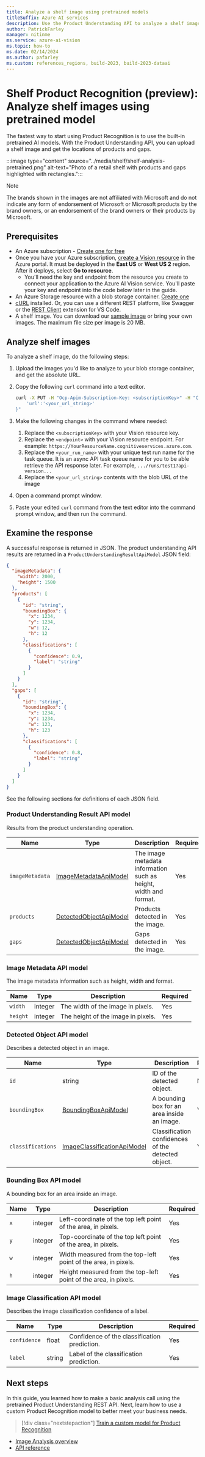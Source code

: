 ```yaml
---
title: Analyze a shelf image using pretrained models
titleSuffix: Azure AI services
description: Use the Product Understanding API to analyze a shelf image and receive rich product data.
author: PatrickFarley
manager: nitinme
ms.service: azure-ai-vision
ms.topic: how-to
ms.date: 02/14/2024
ms.author: pafarley
ms.custom: references_regions, build-2023, build-2023-dataai
---
```


# Shelf Product Recognition (preview): Analyze shelf images using pretrained model

The fastest way to start using Product Recognition is to use the built-in pretrained AI models. With the Product Understanding API, you can upload a shelf image and get the locations of products and gaps.

:::image type="content" source="../media/shelf/shelf-analysis-pretrained.png" alt-text="Photo of a retail shelf with products and gaps highlighted with rectangles.":::

> [!NOTE]
> The brands shown in the images are not affiliated with Microsoft and do not indicate any form of endorsement of Microsoft or Microsoft products by the brand owners, or an endorsement of the brand owners or their products by Microsoft.

## Prerequisites
* An Azure subscription - [Create one for free](https://azure.microsoft.com/free/cognitive-services/) 
* Once you have your Azure subscription, <a href="https://portal.azure.com/#create/Microsoft.CognitiveServicesComputerVision"  title="create a Vision resource"  target="_blank">create a Vision resource</a> in the Azure portal. It must be deployed in the **East US** or **West US 2** region. After it deploys, select **Go to resource**.
  * You'll need the key and endpoint from the resource you create to connect your application to the Azure AI Vision service. You'll paste your key and endpoint into the code below later in the guide.
* An Azure Storage resource with a blob storage container. [Create one](/azure/storage/common/storage-account-create?tabs=azure-portal)
* [cURL](https://curl.haxx.se/) installed. Or, you can use a different REST platform, like Swagger or the [REST Client](https://marketplace.visualstudio.com/items?itemName=humao.rest-client) extension for VS Code.
* A shelf image. You can download our [sample image](https://github.com/Azure-Samples/cognitive-services-sample-data-files/blob/master/ComputerVision/shelf-analysis/shelf.png) or bring your own images. The maximum file size per image is 20 MB.

## Analyze shelf images

To analyze a shelf image, do the following steps:

1. Upload the images you'd like to analyze to your blob storage container, and get the absolute URL.
1. Copy the following `curl` command into a text editor.

    ```bash
    curl -X PUT -H "Ocp-Apim-Subscription-Key: <subscriptionKey>" -H "Content-Type: application/json" "<endpoint>/computervision/productrecognition/ms-pretrained-product-detection/runs/<your_run_name>?api-version=2023-04-01-preview" -d "{
        'url':'<your_url_string>'
    }"
    ```
1. Make the following changes in the command where needed:
    1. Replace the `<subscriptionKey>` with your Vision resource key.
    1. Replace the `<endpoint>` with your Vision resource endpoint. For example: `https://YourResourceName.cognitiveservices.azure.com`.
    2. Replace the `<your_run_name>` with your unique test run name for the task queue. It is an async API task queue name for you to be able retrieve the API response later. For example, `.../runs/test1?api-version...`
    1. Replace the `<your_url_string>` contents with the blob URL of the image
1. Open a command prompt window.
1. Paste your edited `curl` command from the text editor into the command prompt window, and then run the command.


## Examine the response

A successful response is returned in JSON. The product understanding API results are returned in a `ProductUnderstandingResultApiModel` JSON field:

```json
{
  "imageMetadata": {
    "width": 2000,
    "height": 1500
  },
  "products": [
    {
      "id": "string",
      "boundingBox": {
        "x": 1234,
        "y": 1234,
        "w": 12,
        "h": 12
      },
      "classifications": [
        {
          "confidence": 0.9,
          "label": "string"
        }
      ]
    }
  ],
  "gaps": [
    {
      "id": "string",
      "boundingBox": {
        "x": 1234,
        "y": 1234,
        "w": 123,
        "h": 123
      },
      "classifications": [
        {
          "confidence": 0.8,
          "label": "string"
        }
      ]
    }
  ]
}
```

See the following sections for definitions of each JSON field.

### Product Understanding Result API model

Results from the product understanding operation.

| Name | Type | Description | Required |
| ---- | ---- | ----------- | -------- |
| `imageMetadata` | [ImageMetadataApiModel](#image-metadata-api-model) | The image metadata information such as height, width and format. | Yes |
| `products` |[DetectedObjectApiModel](#detected-object-api-model) | Products detected in the image. | Yes |
| `gaps` | [DetectedObjectApiModel](#detected-object-api-model) | Gaps detected in the image. | Yes |

### Image Metadata API model

The image metadata information such as height, width and format.

| Name | Type | Description | Required |
| ---- | ---- | ----------- | -------- |
| `width` | integer | The width of the image in pixels. | Yes |
| `height` | integer | The height of the image in pixels. | Yes |

### Detected Object API model

Describes a detected object in an image.

| Name | Type | Description | Required |
| ---- | ---- | ----------- | -------- |
| `id` | string | ID of the detected object. | No |
| `boundingBox` | [BoundingBoxApiModel](#bounding-box-api-model) | A bounding box for an area inside an image. | Yes |
| `classifications` | [ImageClassificationApiModel](#image-classification-api-model) | Classification confidences of the detected object. | Yes |

### Bounding Box API model

A bounding box for an area inside an image.

| Name | Type | Description | Required |
| ---- | ---- | ----------- | -------- |
| `x` | integer | Left-coordinate of the top left point of the area, in pixels. | Yes |
| `y` | integer | Top-coordinate of the top left point of the area, in pixels. | Yes |
| `w` | integer | Width measured from the top-left point of the area, in pixels. | Yes |
| `h` | integer | Height measured from the top-left point of the area, in pixels. | Yes |

### Image Classification API model

Describes the image classification confidence of a label.

| Name | Type | Description | Required |
| ---- | ---- | ----------- | -------- |
| `confidence` | float | Confidence of the classification prediction. | Yes |
| `label` | string | Label of the classification prediction. | Yes |

## Next steps

In this guide, you learned how to make a basic analysis call using the pretrained Product Understanding REST API. Next, learn how to use a custom Product Recognition model to better meet your business needs.

> [!div class="nextstepaction"]
> [Train a custom model for Product Recognition](../how-to/shelf-model-customization.md)

* [Image Analysis overview](../overview-image-analysis.md)
* [API reference](/rest/api/computervision/operation-groups?view=rest-computervision-2023-04-01-preview)
